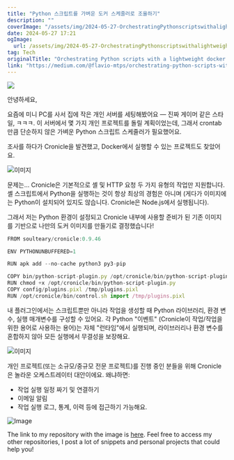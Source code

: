 ```yaml
---
title: "Python 스크립트를 가벼운 도커 스케줄러로 조율하기"
description: ""
coverImage: "/assets/img/2024-05-27-OrchestratingPythonscriptswithalightweightdockerscheduler_0.png"
date: 2024-05-27 17:21
ogImage:
  url: /assets/img/2024-05-27-OrchestratingPythonscriptswithalightweightdockerscheduler_0.png
tag: Tech
originalTitle: "Orchestrating Python scripts with a lightweight docker scheduler"
link: "https://medium.com/@flavio-mtps/orchestrating-python-scripts-with-a-lightweight-docker-scheduler-e5d69ac9340c"
---
```


<img src="/assets/img/2024-05-27-OrchestratingPythonscriptswithalightweightdockerscheduler_0.png" />

안녕하세요,

요즘에 미니 PC를 사서 집에 작은 개인 서버를 세팅해봤어요 — 진짜 게이머 같은 스타일, ㅋㅋㅋ. 이 서버에서 몇 가지 개인 프로젝트를 돌릴 계획이었는데, 그래서 crontab만큼 단순하지 않은 가벼운 Python 스크립트 스케줄러가 필요했어요.

조사를 하다가 Cronicle을 발견했고, Docker에서 실행할 수 있는 프로젝트도 찾았어요.

<div class="content-ad"></div>

![이미지](/assets/img/2024-05-27-OrchestratingPythonscriptswithalightweightdockerscheduler_1.png)

문제는... Cronicle은 기본적으로 셸 및 HTTP 요청 두 가지 유형의 작업만 지원합니다. 셸 스크립트에서 Python을 실행하는 것이 항상 최상의 경험은 아니며 (게다가 이미지에는 Python이 설치되어 있지도 않습니다. Cronicle은 Node.js에서 실행됩니다).

그래서 저는 Python 환경이 설정되고 Cronicle 내부에 사용할 준비가 된 기존 이미지를 기반으로 나만의 도커 이미지를 만들기로 결정했습니다!

```js
FROM soulteary/cronicle:0.9.46

ENV PYTHONUNBUFFERED=1

RUN apk add --no-cache python3 py3-pip

COPY bin/python-script-plugin.py /opt/cronicle/bin/python-script-plugin.py
RUN chmod +x /opt/cronicle/bin/python-script-plugin.py
COPY config/plugins.pixl /tmp/plugins.pixl
RUN /opt/cronicle/bin/control.sh import /tmp/plugins.pixl
```

<div class="content-ad"></div>

내 플러그인에서는 스크립트뿐만 아니라 작업을 생성할 때 Python 라이브러리, 환경 변수, 실행 매개변수를 구성할 수 있어요. 각 Python "이벤트" (Cronicle이 작업/작업을 위한 용어로 사용하는 용어)는 자체 "런타임"에서 실행되며, 라이브러리나 환경 변수를 혼합하지 않아 모든 실행에서 무결성을 보장해요.

![이미지](/assets/img/2024-05-27-OrchestratingPythonscriptswithalightweightdockerscheduler_2.png)

개인 프로젝트(또는 소규모/중규모 전문 프로젝트)를 진행 중인 분들을 위해 Cronicle은 놀라운 오케스트레이터 대안이에요. 왜냐하면:

- 작업 실행 일정 짜기 및 연결하기
- 이메일 알림
- 작업 실행 로그, 통계, 이력 등에 접근하기 가능해요.

<div class="content-ad"></div>

![Image](/assets/img/2024-05-27-OrchestratingPythonscriptswithalightweightdockerscheduler_3.png)

The link to my repository with the image is [here](repository_link).
Feel free to access my other repositories, I post a lot of snippets and personal projects that could help you!
